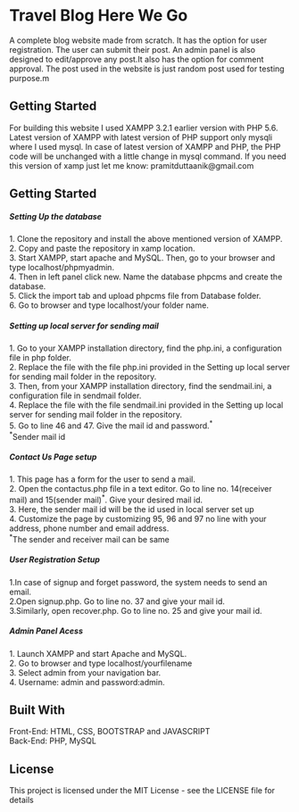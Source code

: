 <h1> Travel Blog Here We Go</h1>
<p>A complete blog website made from scratch. It has the option for user registration. The user can submit their post. An admin panel is also designed to edit/approve any post.It also has the option for comment approval. The post used in the website is just random post used for testing purpose.m</p>
<h2>Getting Started</h2>
<p>For building this website I used  XAMPP 3.2.1 earlier version  with PHP 5.6. Latest version of XAMPP with latest version of PHP support only mysqli where I used mysql. In case of latest version of XAMPP and PHP, the PHP code will be unchanged with a little change in mysql command. If you need this version of xamp just let me know: pramitduttaanik@gmail.com</p>
<h2>Getting Started</h2>
<h5>Setting Up the database</h5>
<p>
  1. Clone the repository and install the above mentioned version of XAMPP.<br>
  2. Copy and paste the repository in xamp location.<br>
  3. Start XAMPP, start apache and MySQL. Then, go to your browser and type localhost/phpmyadmin.<br>
  4. Then in left panel click new. Name the database phpcms and create the database.<br> 
  5. Click the import tab and upload phpcms file from Database folder.<br>
  6. Go to browser and type localhost/your folder name.
</p>
<h5>Setting up local server for sending mail</h5>
1. Go to your XAMPP installation directory, find the php.ini, a configuration file in php folder.<br>
2. Replace the file with the file php.ini provided in the Setting up local server for sending mail folder in the repository.<br>
3. Then, from your XAMPP installation directory, find the sendmail.ini, a configuration file in sendmail folder.<br>
4. Replace the file with the file sendmail.ini provided in the Setting up local server for sending mail folder in the repository.<br>
5. Go to line 46 and 47. Give the mail id and password.<sup>*</sup><br>
<sup>*</sup>Sender mail id
<h5>Contact Us Page setup</h5>
<p>
  1. This page has a form for the user to send a mail.<br>
  2. Open the contactus.php file in a text editor. Go to line no. 14(receiver mail) and 15(sender mail)<sup>*</sup>. Give your desired mail id.<br>
  3. Here, the sender mail id will be the id used in local server set up<br>
  4. Customize the page by customizing 95, 96 and 97 no line with your address, phone number and email address.<br>
  <sup>*</sup>The sender and receiver mail can be same
</p>
<h5>User Registration Setup</h5>
<p>
  1.In case of signup and forget password, the system needs to send an email.<br> 
  2.Open signup.php. Go to line no. 37 and give your mail id.<br>
  3.Similarly, open recover.php. Go to line no. 25 and give your mail id.
</p>
<h5>Admin Panel Acess</h5>
<p>
1. Launch XAMPP and start Apache and MySQL.<br>
2. Go to browser and type localhost/yourfilename<br>
3. Select admin from your navigation bar.<br>
4. Username: admin and password:admin.
</p>
<h2>Built With</h2>
<p>
  Front-End: HTML, CSS, BOOTSTRAP and JAVASCRIPT<br>
  Back-End: PHP, MySQL
</P>
<h2>License</h2>
<p>This project is licensed under the MIT License - see the LICENSE file for details</p>
